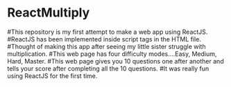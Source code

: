 # ReactMultiply
#This repository is my first attempt to make a web app using ReactJS.
#ReactJS has been implemented inside script tags in the HTML file.
#Thought of making this app after seeing my little sister struggle with multiplication.
#This web page has four difficulty modes....Easy, Medium, Hard, Master.
#This web page gives you 10 questions one after another and tells your score after completing all the 10 questions.
#It was really fun using ReactJS for the first time.
